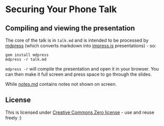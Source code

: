# Securing Your Phone Talk

## Compiling and viewing the presentation

The core of the talk is in `talk.md` and is intended to be processed by [mdpress](http://egonschiele.github.io/mdpress/) (which converts markdown into [impress.js](http://bartaz.github.io/impress.js) presentations) - so:

```
gem install mdpress
mdpress -r talk.md
```

`mdpress -r` will compile the presentation and open it in your browser.  You can then make it full screen and press space to go through the slides.

While [notes.md](notes.md) contains notes not shown on screen.

## License

This is licensed under [Creative Commons Zero license](https://creativecommons.org/publicdomain/zero/1.0/) - use and reuse freely :)
